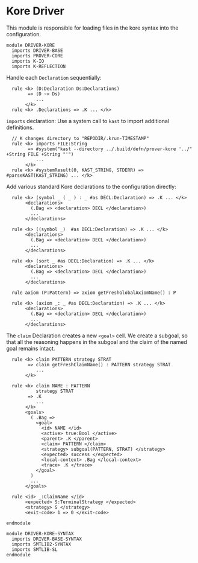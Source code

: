 Kore Driver
===========

This module is responsible for loading files in the kore syntax into the
configuration.

```k
module DRIVER-KORE
  imports DRIVER-BASE
  imports PROVER-CORE
  imports K-IO
  imports K-REFLECTION
```

Handle each `Declaration` sequentially:

```k
  rule <k> (D:Declaration Ds:Declarations)
        => (D ~> Ds)
           ...
       </k>
  rule <k> .Declarations => .K ... </k>
```

`imports` declaration: Use a system call to `kast` to import additional definitions.

```k
  // K changes directory to "REPODIR/.krun-TIMESTAMP"
  rule <k> imports FILE:String
        => #system("kast --directory ../.build/defn/prover-kore '../" +String FILE +String "'")
           ...
       </k>
  rule <k> #systemResult(0, KAST_STRING, STDERR) => #parseKAST(KAST_STRING) ... </k>
```

Add various standard Kore declarations to the configuration directly:

```k
  rule <k> (symbol _ ( _ ) : _ #as DECL:Declaration) => .K ... </k>
       <declarations>
         (.Bag => <declaration> DECL </declaration>)
         ...
       </declarations>

  rule <k> ((symbol _)  #as DECL:Declaration) => .K ... </k>
       <declarations>
         (.Bag => <declaration> DECL </declaration>)
         ...
       </declarations>

  rule <k> (sort _ #as DECL:Declaration) => .K ... </k>
       <declarations>
         (.Bag => <declaration> DECL </declaration>)
         ...
       </declarations>

  rule axiom (P:Pattern) => axiom getFreshGlobalAxiomName() : P

  rule <k> (axiom _: _ #as DECL:Declaration) => .K ... </k>
       <declarations>
         (.Bag => <declaration> DECL </declaration>)
         ...
       </declarations>
```

The `claim` Declaration creates a new `<goal>` cell.
We create a subgoal, so that all the reasoning happens
in the subgoal and the claim of the named goal remains intact.

```k
  rule <k> claim PATTERN strategy STRAT
        => claim getFreshClaimName() : PATTERN strategy STRAT
           ...
       </k>

  rule <k> claim NAME : PATTERN
           strategy STRAT
        => .K
           ...
       </k>
       <goals>
         ( .Bag =>
           <goal>
             <id> NAME </id>
             <active> true:Bool </active>
             <parent> .K </parent>
             <claim> PATTERN </claim>
             <strategy> subgoal(PATTERN, STRAT) </strategy>
             <expected> success </expected>
             <local-context> .Bag </local-context>
             <trace> .K </trace>
           </goal>
         )
         ...
       </goals>
```

```k
  rule <id> _:ClaimName </id>
       <expected> S:TerminalStrategy </expected>
       <strategy> S </strategy>
       <exit-code> 1 => 0 </exit-code>
```

```k
endmodule
```

```k
module DRIVER-KORE-SYNTAX
  imports DRIVER-BASE-SYNTAX
  imports SMTLIB2-SYNTAX
  imports SMTLIB-SL
endmodule
```
